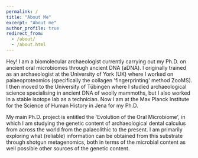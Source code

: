 ```yaml
---
permalink: /
title: "About Me"
excerpt: "About me"
author_profile: true
redirect_from:
  - /about/
  - /about.html
---
```


Hey! I am a biomolecular archaeologist currently carrying out my Ph.D. on
ancient oral microbiomes through ancient DNA (aDNA). I originally trained as an
archaeologist at the University of York (UK) where I worked on palaeoproteomics
(specifically the collagen 'fingerprinting' method ZooMS). I then moved to the
University of Tübingen where I studied archaeological science specialising in
ancient DNA of woolly mammoths, but I also worked in a stable isotope lab as a
technician. Now I am at the Max Planck Institute for the Science of Human
History in Jena for my Ph.D.

My main Ph.D. project is entitled the 'Evolution of the Oral Microbiome', in
which I am studying the genetic content of archaeological dental calculus from
across the world from the palaeolithic to the present. I am primarily exploring
what (reliable) information can be obtained from this substrate through shotgun
metagenomics, both in terms of the microbial content as well possible other
sources of the genetic content.
